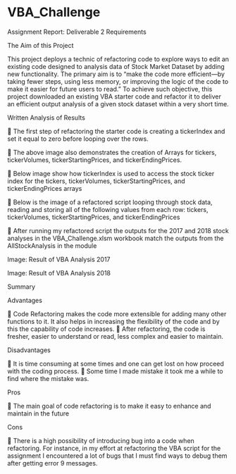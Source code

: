 # VBA_Challenge
Assignment
Report: Deliverable 2 Requirements


The Aim of this Project


This project deploys a technic of refactoring code to explore ways to edit an existing code designed to analysis data of Stock Market Dataset by adding new functionality. The primary aim is to “make the code more efficient—by taking fewer steps, using less memory, or improving the logic of the code to make it easier for future users to read.” To achieve such objective, this project downloaded an existing VBA starter code and refactor it to deliver an efficient output analysis of a given stock dataset within a very short time. 

Written Analysis of Results


	The first step of refactoring the starter code is creating a tickerIndex and set it equal to zero before looping over the rows.
 
	The above image also demonstrates the creation of Arrays for tickers, tickerVolumes, tickerStartingPrices, and tickerEndingPrices.

	Below image show how tickerIndex is used to access the stock ticker index for the tickers, tickerVolumes, tickerStartingPrices, and tickerEndingPrices arrays 
 
	Below is the image of a refactored script looping through stock data, reading and storing all of the following values from each row: tickers, tickerVolumes, tickerStartingPrices, and tickerEndingPrices
 

	After running my refactored script the outputs for the 2017 and 2018 stock analyses in the VBA_Challenge.xlsm workbook match the outputs from the AllStockAnalysis in the module

 
Image: Result of VBA Analysis 2017
 
 Image: Result of VBA Analysis 2018

Summary  

Advantages

	Code Refactoring makes the code more extensible for adding many other functions to it. It also helps in increasing the flexibility of the code and by this the capability of code increases.
	After refactoring, the code is fresher, easier to understand or read, less complex and easier to maintain.

Disadvantages

	It is time consuming at some times and one can get lost on how proceed with the coding process.
	Some time I made mistake it took me a while to find where the mistake was.

Pros

	The main goal of code refactoring is to make it easy to enhance and maintain in the future

Cons

	There is a high possibility of introducing bug into a code when refactoring. For instance, in my effort at refactoring the VBA script for the assignment I encountered a lot of bugs that I must find ways to debug them after getting error 9 messages.
